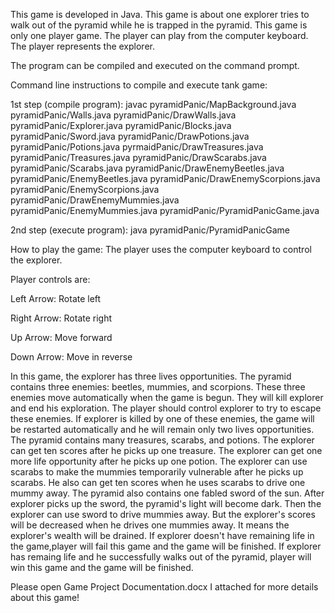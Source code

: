 
This game is developed in Java. This game is about one explorer tries to walk out of the pyramid while he is trapped in the pyramid. This game is only one player game. The player can play from the computer keyboard. The player represents the explorer.

The program can be compiled and executed on the command prompt.

Command line instructions to compile and execute tank game:

1st step (compile program): javac pyramidPanic/MapBackground.java pyramidPanic/Walls.java pyramidPanic/DrawWalls.java pyramidPanic/Explorer.java pyramidPanic/Blocks.java pyramidPanic/Sword.java pyramidPanic/DrawPotions.java pyramidPanic/Potions.java pyrmaidPanic/DrawTreasures.java pyramidPanic/Treasures.java pyramidPanic/DrawScarabs.java pyramidPanic/Scarabs.java pyramidPanic/DrawEnemyBeetles.java pyramidPanic/EnemyBeetles.java pyramidPanic/DrawEnemyScorpions.java pyramidPanic/EnemyScorpions.java
pyramidPanic/DrawEnemyMummies.java pyramidPanic/EnemyMummies.java pyramidPanic/PyramidPanicGame.java

2nd step (execute program): java pyramidPanic/PyramidPanicGame

How to play the game: The player uses the computer keyboard to control the explorer.

Player controls are:

Left Arrow: Rotate left

Right Arrow: Rotate right

Up Arrow: Move forward

Down Arrow: Move in reverse

In this game, the explorer has three lives opportunities. The pyramid contains three enemies: beetles, mummies, and scorpions. These three enemies move automatically when the game is begun. They will kill explorer and end his exploration. The player should control explorer to try to escape these enemies. If explorer is killed by one of these enemies, the game will be restarted automatically and he will remain only two lives opportunities. The pyramid contains many treasures, scarabs, and potions. The explorer can get ten scores after he picks up one treasure. The explorer can get one more life opportunity after he picks up one potion. The explorer can use scarabs to make the mummies temporarily vulnerable after he picks up scarabs. He also can get ten scores when he uses scarabs to drive one mummy away. The pyramid also contains one fabled sword of the sun. After explorer picks up the sword, the pyramid's light will become dark. Then the explorer can use sword to drive mummies away. But the explorer's scores will be decreased when he drives one mummies away. It means the explorer's wealth will be drained. If explorer doesn't have remaining life in the game,player will fail this game and the game will be finished. If explorer has remaing life and he successfully walks out of the pyramid, player will win this game and the game will be finished.

Please open Game Project Documentation.docx I attached for more details about this game!
